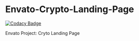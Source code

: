 # Envato-Crypto-Landing-Page

[![Codacy Badge](https://api.codacy.com/project/badge/Grade/c8f1a9e8954a4b0095547fe06617ba16)](https://app.codacy.com/gh/CodeLyne/CodeLyne-Crypto?utm_source=github.com&utm_medium=referral&utm_content=CodeLyne/CodeLyne-Crypto&utm_campaign=Badge_Grade_Dashboard)

Envato Project: Cryto Landing Page

